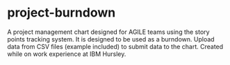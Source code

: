 # project-burndown
A project management chart designed for AGILE teams using the story points tracking system. It is designed to be used as a burndown. Upload data from CSV files (example included) to submit data to the chart.
Created while on work experience at IBM Hursley.
